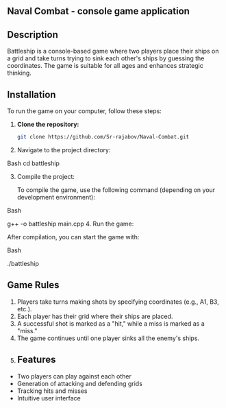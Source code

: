 ## Naval Combat - console game application
## Description
Battleship is a console-based game where two players place their ships on a grid and 
take turns trying to sink each other's ships by guessing the coordinates.
The game is suitable for all ages and enhances strategic thinking.
## Installation
To run the game on your computer, follow these steps:

1. **Clone the repository:**

   ```bash
   git clone https://github.com/Sr-rajabov/Naval-Combat.git

2. Navigate to the project directory:

Bash
cd battleship

3. Compile the project:

   To compile the game, use the following command (depending on your development environment):

Bash

   g++ -o battleship main.cpp
4. Run the game:

   After compilation, you can start the game with:

Bash

   ./battleship
## Game Rules
1. Players take turns making shots by specifying coordinates (e.g., A1, B3, etc.).
2. Each player has their grid where their ships are placed.
3. A successful shot is marked as a "hit," while a miss is marked as a "miss."
4. The game continues until one player sinks all the enemy's ships.
5. ## Features
- Two players can play against each other
- Generation of attacking and defending grids
- Tracking hits and misses
- Intuitive user interface
